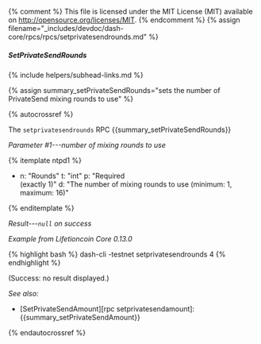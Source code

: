 {% comment %}
This file is licensed under the MIT License (MIT) available on
http://opensource.org/licenses/MIT.
{% endcomment %}
{% assign filename="_includes/devdoc/dash-core/rpcs/rpcs/setprivatesendrounds.md" %}

##### SetPrivateSendRounds
{% include helpers/subhead-links.md %}

{% assign summary_setPrivateSendRounds="sets the number of PrivateSend mixing rounds to use" %}

<!-- __ -->

{% autocrossref %}

The `setprivatesendrounds` RPC {{summary_setPrivateSendRounds}}

*Parameter #1---number of mixing rounds to use*

{% itemplate ntpd1 %}
- n: "Rounds"
  t: "int"
  p: "Required<br>(exactly 1)"
  d: "The number of mixing rounds to use (minimum: 1, maximum: 16)"

{% enditemplate %}

*Result---`null` on success*

*Example from Lifetioncoin Core 0.13.0*

{% highlight bash %}
dash-cli -testnet setprivatesendrounds 4
{% endhighlight %}

(Success: no result displayed.)

*See also:*

* [SetPrivateSendAmount][rpc setprivatesendamount]: {{summary_setPrivateSendAmount}}

{% endautocrossref %}
